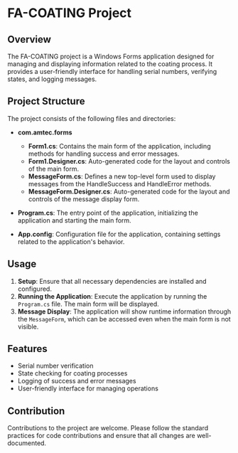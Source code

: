 # FA-COATING Project

## Overview
The FA-COATING project is a Windows Forms application designed for managing and displaying information related to the coating process. It provides a user-friendly interface for handling serial numbers, verifying states, and logging messages.

## Project Structure
The project consists of the following files and directories:

- **com.amtec.forms**
  - **Form1.cs**: Contains the main form of the application, including methods for handling success and error messages.
  - **Form1.Designer.cs**: Auto-generated code for the layout and controls of the main form.
  - **MessageForm.cs**: Defines a new top-level form used to display messages from the HandleSuccess and HandleError methods.
  - **MessageForm.Designer.cs**: Auto-generated code for the layout and controls of the message display form.
  
- **Program.cs**: The entry point of the application, initializing the application and starting the main form.

- **App.config**: Configuration file for the application, containing settings related to the application's behavior.

## Usage
1. **Setup**: Ensure that all necessary dependencies are installed and configured.
2. **Running the Application**: Execute the application by running the `Program.cs` file. The main form will be displayed.
3. **Message Display**: The application will show runtime information through the `MessageForm`, which can be accessed even when the main form is not visible.

## Features
- Serial number verification
- State checking for coating processes
- Logging of success and error messages
- User-friendly interface for managing operations

## Contribution
Contributions to the project are welcome. Please follow the standard practices for code contributions and ensure that all changes are well-documented.